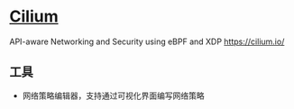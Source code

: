# [Cilium](https://github.com/cilium/cilium)

API-aware Networking and Security using eBPF and XDP <https://cilium.io/>
## 工具

* [](https://editor.cilium.io) 网络策略编辑器，支持通过可视化界面编写网络策略
